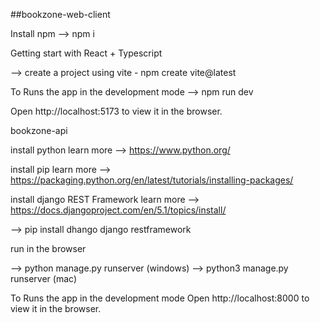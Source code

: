 ##bookzone-web-client

Install npm
--> npm i

Getting start with React + Typescript

--> create a project using vite - npm create vite@latest

To Runs the app in the development mode
--> npm run dev

Open http://localhost:5173 to view it in the browser.


bookzone-api

install python
learn more --> https://www.python.org/

install pip
learn more --> https://packaging.python.org/en/latest/tutorials/installing-packages/

install django REST Framework
learn more --> https://docs.djangoproject.com/en/5.1/topics/install/

--> pip install dhango django restframework

run in the browser

--> python manage.py runserver (windows)
--> python3 manage.py runserver (mac)

To Runs the app in the development mode
Open http://localhost:8000 to view it in the browser.
